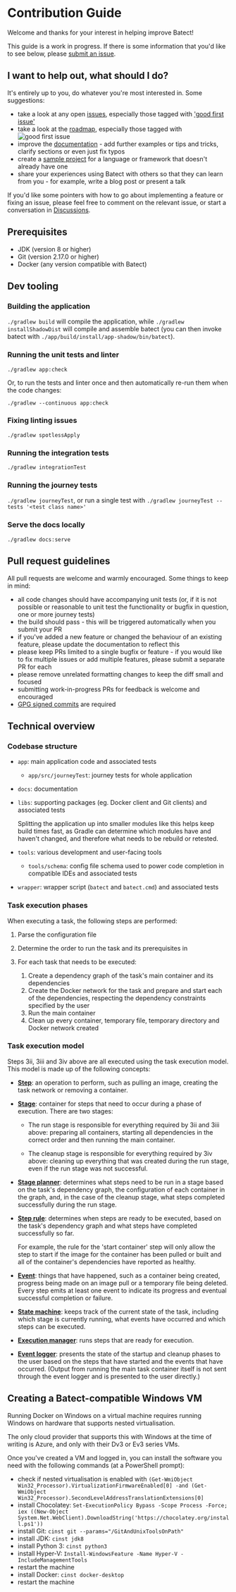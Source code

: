# Contribution Guide

Welcome and thanks for your interest in helping improve Batect!

This guide is a work in progress. If there is some information that you'd like to see below,
please [submit an issue](https://github.com/batect/batect/issues/new).

## I want to help out, what should I do?

It's entirely up to you, do whatever you're most interested in. Some suggestions:

* take a look at any open [issues](https://github.com/batect/batect/issues?q=is%3Aopen+is%3Aissue), especially those tagged with
  ['good first issue'](https://github.com/batect/batect/issues?q=is%3Aopen+is%3Aissue+label%3A%22good+first+issue%22)
* take a look at the [roadmap](https://github.com/batect/batect/blob/master/ROADMAP.md),
  especially those tagged with ![good first issue](https://img.shields.io/badge/-good%20first%20issue-green)
* improve the [documentation](https://batect.dev/) - add further examples or tips and tricks, clarify sections or even just fix typos
* create a [sample project](https://batect.dev/docs/getting-started/sample-projects) for a language or framework that doesn't already have one
* share your experiences using Batect with others so that they can learn from you - for example, write a blog post or present a talk

If you'd like some pointers with how to go about implementing a feature or fixing an issue, please feel free to comment on the relevant
issue, or start a conversation in [Discussions](https://github.com/batect/batect/discussions).

## Prerequisites

* JDK (version 8 or higher)
* Git (version 2.17.0 or higher)
* Docker (any version compatible with Batect)

## Dev tooling

### Building the application

`./gradlew build` will compile the application, while `./gradlew installShadowDist` will compile and assemble batect (you can then invoke batect
with `./app/build/install/app-shadow/bin/batect`).

### Running the unit tests and linter

`./gradlew app:check`

Or, to run the tests and linter once and then automatically re-run them when the code changes:

`./gradlew --continuous app:check`

### Fixing linting issues

`./gradlew spotlessApply`

### Running the integration tests

`./gradlew integrationTest`

### Running the journey tests

`./gradlew journeyTest`, or run a single test with `./gradlew journeyTest --tests '<test class name>'`

### Serve the docs locally

`./gradlew docs:serve`

## Pull request guidelines

All pull requests are welcome and warmly encouraged. Some things to keep in mind:

* all code changes should have accompanying unit tests (or, if it is not possible or reasonable to unit test the functionality or bugfix in question,
  one or more journey tests)
* the build should pass - this will be triggered automatically when you submit your PR
* if you've added a new feature or changed the behaviour of an existing feature, please update the documentation to reflect this
* please keep PRs limited to a single bugfix or feature - if you would like to fix multiple issues or add multiple features, please submit a separate PR for each
* please remove unrelated formatting changes to keep the diff small and focused
* submitting work-in-progress PRs for feedback is welcome and encouraged
* [GPG signed commits](https://docs.github.com/en/github/authenticating-to-github/about-commit-signature-verification) are required

## Technical overview

### Codebase structure

* `app`: main application code and associated tests
   * `app/src/journeyTest`: journey tests for whole application

* `docs`: documentation

* `libs`: supporting packages (eg. Docker client and Git clients) and associated tests

   Splitting the application up into smaller modules like this helps keep build times fast, as Gradle can determine which modules have and haven't changed,
   and therefore what needs to be rebuild or retested.

* `tools`: various development and user-facing tools

   * `tools/schema`: config file schema used to power code completion in compatible IDEs and associated tests

* `wrapper`: wrapper script (`batect` and `batect.cmd`) and associated tests

### Task execution phases

When executing a task, the following steps are performed:

1. Parse the configuration file
2. Determine the order to run the task and its prerequisites in
3. For each task that needs to be executed:

    1. Create a dependency graph of the task's main container and its dependencies
    2. Create the Docker network for the task and prepare and start each of the dependencies, respecting the dependency constraints specified by the user
    3. Run the main container
    4. Clean up every container, temporary file, temporary directory and Docker network created

### Task execution model

Steps 3ii, 3iii and 3iv above are all executed using the task execution model. This model is made up of the following concepts:

* [**Step**](app/src/main/kotlin/batect/execution/model/steps): an operation to perform, such as pulling an image, creating the task network or removing a container.

* [**Stage**](app/src/main/kotlin/batect/execution/model/stages/Stage.kt): container for steps that need to occur during a phase of execution. There are two stages:

  * The run stage is responsible for everything required by 3ii and 3iii above: preparing all containers, starting all dependencies in the correct order and then
    running the main container.

  * The cleanup stage is responsible for everything required by 3iv above: cleaning up everything that was created during the run stage, even if the run stage was
    not successful.

* [**Stage planner**](app/src/main/kotlin/batect/execution/model/stages): determines what steps need to be run in a stage based on the task's dependency graph, the
  configuration of each container in the graph, and, in the case of the cleanup stage, what steps completed successfully during the run stage.

* [**Step rule**](app/src/main/kotlin/batect/execution/model/rules): determines when steps are ready to be executed, based on the task's dependency graph and what
  steps have completed successfully so far.

  For example, the rule for the 'start container' step will only allow the step to start if the image for the container has been pulled or built and all of the
  container's dependencies have reported as healthy.

* [**Event**](app/src/main/kotlin/batect/execution/model/events): things that have happened, such as a container being created, progress being made on an image pull
  or a temporary file being deleted. Every step emits at least one event to indicate its progress and eventual successful completion or failure.

* [**State machine**](app/src/main/kotlin/batect/execution/TaskStateMachine.kt): keeps track of the current state of the task, including which stage is currently
  running, what events have occurred and which steps can be executed.

* [**Execution manager**](app/src/main/kotlin/batect/execution/ParallelExecutionManager.kt): runs steps that are ready for execution.

* [**Event logger**](app/src/main/kotlin/batect/ui): presents the state of the startup and cleanup phases to the user based on the steps that have started and the
  events that have occurred. (Output from running the main task container itself is not sent through the event logger and is presented to the user directly.)

## Creating a Batect-compatible Windows VM

Running Docker on Windows on a virtual machine requires running Windows on hardware that supports nested virtualisation.

The only cloud provider that supports this with Windows at the time of writing is Azure, and only with their Dv3 or Ev3 series VMs.

Once you've created a VM and logged in, you can install the software you need with the following commands (at a PowerShell prompt):

* check if nested virtualisation is enabled with `(Get-WmiObject Win32_Processor).VirtualizationFirmwareEnabled[0] -and (Get-WmiObject Win32_Processor).SecondLevelAddressTranslationExtensions[0]`
* install Chocolatey: `Set-ExecutionPolicy Bypass -Scope Process -Force; iex ((New-Object System.Net.WebClient).DownloadString('https://chocolatey.org/install.ps1'))`
* install Git: `cinst git --params="/GitAndUnixToolsOnPath"`
* install JDK: `cinst jdk8`
* install Python 3: `cinst python3`
* install Hyper-V: `Install-WindowsFeature -Name Hyper-V -IncludeManagementTools`
* restart the machine
* install Docker: `cinst docker-desktop`
* restart the machine
